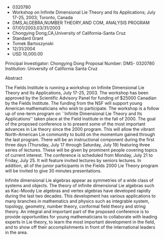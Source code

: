
* 0320780
* Workshop on Infinite Dimensional Lie Theory and Its Applications; July 17-25, 2003; Toronto, Canada
* DMS,ALGEBRA,NUMBER THEORY,AND COM, ANALYSIS PROGRAM
* 07/01/2003,03/31/2003
* Chongying Dong,CA,University of California-Santa Cruz
* Standard Grant
* Tomek Bartoszynski
* 12/31/2004
* USD 10,000.00

Principal Investigator: Chongying Dong Proposal Number: DMS- 0320780
Institution: University of California Santa Cruz

Abstract

The Fields Institute is running a workshop on Infinite Dimensional Lie Theory
and Its Applications, July 17-25, 2003. The workshop has been approved by the
Scientific Advisory Panel for funding of $25000 Canadian by the Fields
Institute. The funding from the NSF will support young American mathematicians
who wish to participate. The workshop is a follow up of one-term program on
``Infinite Dimensional Lie Theory and Its Applications'' taken place at the
Field Institute in the fall of 2000. The goal of the proposed conference is to
present some of the most important advances in Lie theory since the 2000
program. This will allow the vibrant North-American Lie community to build on
the momentum gained through the last program. There will be an instructional
component during the first three days (Thursday, July 17 through Saturday, July
19) featuring three series of lectures. These will be given by prominent people
covering topics of current interest. The conference is scheduled from Monday,
July 21 to Friday, July 25. It will feature invited lectures by seniors
lectures. In addition, all of the junior participants in the Fields 2000 Lie
Theory program will be invited to give 30 minutes presentations.

Infinite dimensional Lie algebras appear as symmetries of a wide class of
systems and objects. The theory of infinite dimensional Lie algebras such as
Kac-Moody Lie algebras and vertex algebras have developed rapidly during the
last two decades. This development has various applications to many branches in
mathematics and physics such as integrable system, topology, geometry, number
theory, conformal field theory and string theory. An integral and important part
of the proposed conference is to provide opportunities for young mathematicians
to collaborate with leading experts in Lie theory, to learn the most important
development in the field, and to show off their accomplishments in front of the
international leaders in the area.




